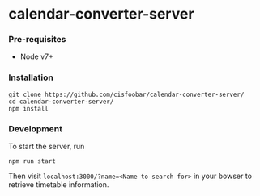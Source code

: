# calendar-converter-server

### Pre-requisites
- Node v7+

### Installation
```
git clone https://github.com/cisfoobar/calendar-converter-server/
cd calendar-converter-server/
npm install
```

### Development

To start the server, run
```
npm run start
```

Then visit `localhost:3000/?name=<Name to search for>` in your bowser to retrieve timetable information.

